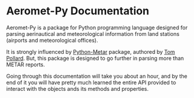 # Aeromet-Py Documentation

Aeromet-Py is a package for Python programming language designed for parsing aerinautical and
meteorological information from land stations (airports and meteorological offices).

It is strongly influenced by [Python-Metar][python-metar] package, authored by [Tom Pollard][tom-pollard]. 
But, this package is designed to go further in parsing more than METAR reports.

[python-metar]: https://github.com/python-metar/python-metar
[tom-pollard]: https://github.com/tomp

Going through this documentation will take you about an hour, and by the end of it you will have pretty much 
learned the entire API provided to interact with the objects ands its methods and properties.